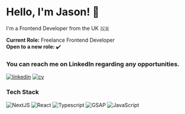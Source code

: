 # Hello, I'm Jason! :wave:
I'm a Frontend Developer from the UK 🇬🇧

**Current Role:** Freelance Frontend Developer  
**Open to a new role:** ✔️ 

### You can reach me on LinkedIn regarding any opportunities. 
[![linkedin](https://img.shields.io/badge/LinkedIn-0A66C2?style=for-the-badge&logo=LinkedIn&logoColor=white)](https://www.linkedin.com/in/jason-blackburn-frontend-developer/) [![cv](https://img.shields.io/badge/Resume-000000?style=for-the-badge&logo=readdotcv&logoColor=white)](https://github.com/JBlackburn94/JBlackburn94/blob/main/CV.pdf)

### Tech Stack  
![NextJS](https://img.shields.io/badge/Next.Js-000000?style=for-the-badge&logo=Next.js&logoColor=white) ![React](https://img.shields.io/badge/React-61DAFB?style=for-the-badge&logo=React&logoColor=black) ![Typescript](https://img.shields.io/badge/Typescript-3178C6?style=for-the-badge&logo=Typescript&logoColor=white) ![GSAP](https://img.shields.io/badge/GSAP-88CE02?style=for-the-badge&logo=Greensock&logoColor=black) ![JavaScript](https://img.shields.io/badge/Javascript-F7DF1E?style=for-the-badge&logo=Javascript&logoColor=black) 







<!--
**JBlackburn94/JBlackburn94** is a ✨ _special_ ✨ repository because its `README.md` (this file) appears on your GitHub profile.

Here are some ideas to get you started:

- 🔭 I’m currently working on ...
- 🌱 I’m currently learning ...
- 👯 I’m looking to collaborate on ...
- 🤔 I’m looking for help with ...
- 💬 Ask me about ...
- 📫 How to reach me: ...
- 😄 Pronouns: ...
- ⚡ Fun fact: ...
-->
